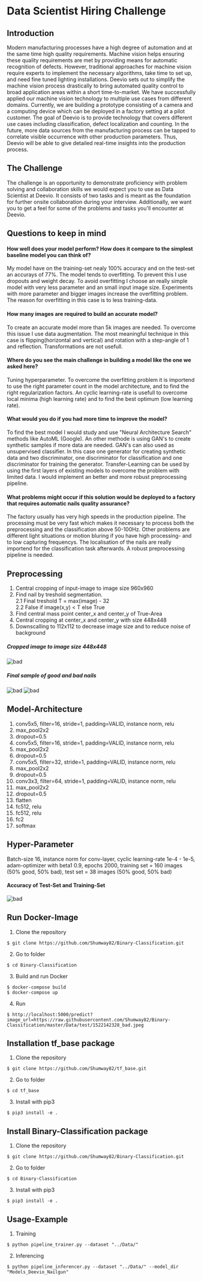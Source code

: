 # Data Scientist Hiring Challenge

## Introduction
Modern manufacturing processes have a high degree of automation and at the same time high
quality requirements. Machine vision helps ensuring these quality requirements are met by
providing means for automatic recognition of defects. However, traditional approaches for
machine vision require experts to implement the necessary algorithms, take time to set up, and
need fine tuned lighting installations.
Deevio sets out to simplify the machine vision process drastically to bring automated quality
control to broad application areas within a short time-to-market.
We have successfully applied our machine vision technology to multiple use cases from different
domains. Currently, we are building a prototype consisting of a camera and a computing device
which can be deployed in a factory setting at a pilot customer. The goal of Deevio is to provide
technology that covers different use cases including classification, defect localization and
counting. In the future, more data sources from the manufacturing process can be tapped to
correlate visible occurrence with other production parameters. Thus, Deevio will be able to give
detailed real-time insights into the production process.

## The Challenge
The challenge is an opportunity to demonstrate proficiency with problem solving and
collaboration skills we would expect you to use as Data Scientist at Deevio. It consists of two
tasks and is meant as the foundation for further onsite collaboration during your interview.
Additionally, we want you to get a feel for some of the problems and tasks you'll encounter at
Deevio.

## Questions to keep in mind
#### How well does your model perform? How does it compare to the simplest baseline model you can think of?
My model have on the training-set nealy 100% accuracy and on the test-set an accurays of 77%. The model tends to overfitting. To prevent this I use dropouts and weight decay. To avoid overfitting I choose an really simple model with very less parameter and an small input image size. Experiments with more parameter and bigger images increase the overfitting problem. The reason for overfitting in this case is to less training-data.
####  How many images are required to build an accurate model?
To create an accurate model more than 5k images are needed. To overcome this issue I use data augmentation. The most meaningful technique in this case is flipping(horizontal and vertical) and rotation with a step-angle of 1 and reflection. Transformations are not usefull.  
####  Where do you see the main challenge in building a model like the one we asked here?
Tuning hyperparameter. To overcome the overfitting problem it is importend to use the right parameter count in the model architecture,  and to find the right regularization factors. An cyclic learning-rate is usefull to overcome local minima (high learning rate) and to find the best optimum (low learning rate). 
####  What would you do if you had more time to improve the model?
To find the best model I would study and use "Neural Architecture Search" methods like AutoML (Google). An other methode is using GAN's to create synthetic samples if more data are needed. GAN's can also used as unsupervised classifier. In this case one generator for creating synthetic data and two discriminator, one discriminator for classification and one discriminator for training the generator. Transfer-Learning can be used by using the first layers of existing models to overcome the problem with limited data. I would implement an better and more robust preprocessing pipeline.
####  What problems might occur if this solution would be deployed to a factory that requires automatic nails quality assurance?
The factory usually has very high speeds in the production pipeline. The processing must be very fast which makes it necessary to process both the preprocessing and the classification above 50-100Hz. Other problems are different light situations or motion bluring if you have high processing- and to low capturing frequencys. The localisation of the nails are really importend for the classification task afterwards. A robust preprocessing pipeline is needed.

## Preprocessing
1. Central cropping of input-image to image size 960x960
2. Find nail by treshold segmentation. \
   2.1 Final treshold T = max(image) - 32 \
   2.2 False if image(x,y) < T else True 
3. Find central mass point center_x and center_y of True-Area
4. Central cropping at center_x and center_y with size 448x448
5. Downscalling to 112x112 to decrease image size and to reduce noise of background

##### Cropped image to image size 448x448
![bad](https://github.com/Shumway82/Binary-Classification/blob/master/Data/images/image_bad_448.jpeg)

##### Final sample of good and bad nails 
![bad](https://github.com/Shumway82/Binary-Classification/blob/master/Data/images/image_bad_112.jpeg)
![bad](https://github.com/Shumway82/Binary-Classification/blob/master/Data/images/image_good_112.jpeg)

## Model-Architecture
1. conv5x5, filter=16, stride=1, padding=VALID, instance norm, relu
2. max_pool2x2 
3. dropout=0.5
4. conv5x5, filter=16, stride=1, padding=VALID, instance norm, relu
5. max_pool2x2 
6. dropout=0.5
7. conv5x5, filter=32, stride=1, padding=VALID, instance norm, relu
8. max_pool2x2 
9. dropout=0.5
10. conv3x3, filter=64, stride=1, padding=VALID, instance norm, relu
11. max_pool2x2
12. dropout=0.5
13. flatten
14. fc512, relu
15. fc512, relu
16. fc2
17. softmax

## Hyper-Parameter
Batch-size 16, instance norm for conv-layer, cyclic learning-rate 1e-4 - 1e-5, adam-optimizer with beta1 0.9, epochs 2000, training set = 160 images (50% good, 50% bad), test set = 38 images (50% good, 50% bad)

#### Accuracy of Test-Set and Training-Set
![bad](https://github.com/Shumway82/Binary-Classification/blob/master/Data/images/accuracy.png)

## Run Docker-Image
1. Clone the repository
```
$ git clone https://github.com/Shumway82/Binary-Classification.git
```
2. Go to folder
```
$ cd Binary-Classification
```
3. Build and run Docker
```
$ docker-compose build
$ docker-compose up
```
4. Run
```
$ http://localhost:5000/predict?image_url=https://raw.githubusercontent.com/Shumway82/Binary-Classification/master/Data/test/1522142328_bad.jpeg
```

## Installation tf_base package
1. Clone the repository
```
$ git clone https://github.com/Shumway82/tf_base.git
```
2. Go to folder
```
$ cd tf_base
```
3. Install with pip3
``` 
$ pip3 install -e .
```

## Install Binary-Classification package

1. Clone the repository
```
$ git clone https://github.com/Shumway82/Binary-Classification.git
```
2. Go to folder
```
$ cd Binary-Classification
```
3. Install with pip3
```
$ pip3 install -e .
```

## Usage-Example

1. Training
```
$ python pipeline_trainer.py --dataset "../Data/"
```

2. Inferencing
```
$ python pipeline_inferencer.py --dataset "../Data/" --model_dir "Models_Deevio_Nailgun" 
```
